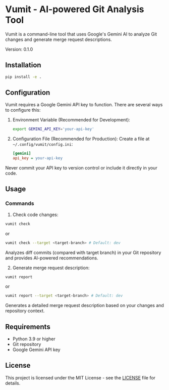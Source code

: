 # Vumit - AI-powered Git Analysis Tool

Vumit is a command-line tool that uses Google's Gemini AI to analyze Git changes and generate merge request descriptions.

Version: 0.1.0

## Installation

```bash
pip install -e .
```

## Configuration

Vumit requires a Google Gemini API key to function. There are several ways to configure this:

1. Environment Variable (Recommended for Development):
   ```bash
   export GEMINI_API_KEY='your-api-key'
   ```

2. Configuration File (Recommended for Production):
   Create a file at `~/.config/vumit/config.ini`:
   ```ini
   [gemini]
   api_key = your-api-key
   ```

Never commit your API key to version control or include it directly in your code.

## Usage

### Commands

1. Check code changes:
```bash
vumit check
```
or
```bash
vumit check --target <target-branch> # Default: dev
```

Analyzes diff commits (compared with target branch) in your Git repository and provides AI-powered recommendations.

2. Generate merge request description:
```bash
vumit report
```
or

```bash
vumit report --target <target-branch> # Default: dev
```
Generates a detailed merge request description based on your changes and repository context.

## Requirements

- Python 3.9 or higher
- Git repository
- Google Gemini API key

## License

This project is licensed under the MIT License - see the [LICENSE](LICENSE) file for details.